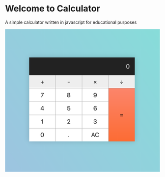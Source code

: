 # Welcome to Calculator

A simple calculator written in javascript for educational purposes

![Screenshot](https://raw.githubusercontent.com/marmos91/calculator/master/screenshot.png)
